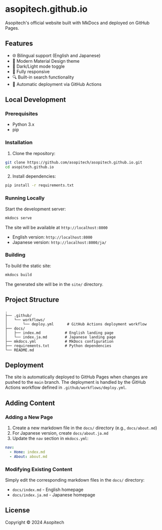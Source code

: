 # asopitech.github.io

Asopitech's official website built with MkDocs and deployed on GitHub Pages.

## Features

- 🌐 Bilingual support (English and Japanese)
- 🎨 Modern Material Design theme
- 🌙 Dark/Light mode toggle
- 📱 Fully responsive
- 🔍 Built-in search functionality
- 🚀 Automatic deployment via GitHub Actions

## Local Development

### Prerequisites

- Python 3.x
- pip

### Installation

1. Clone the repository:
```bash
git clone https://github.com/asopitech/asopitech.github.io.git
cd asopitech.github.io
```

2. Install dependencies:
```bash
pip install -r requirements.txt
```

### Running Locally

Start the development server:
```bash
mkdocs serve
```

The site will be available at `http://localhost:8000`

- English version: `http://localhost:8000`
- Japanese version: `http://localhost:8000/ja/`

### Building

To build the static site:
```bash
mkdocs build
```

The generated site will be in the `site/` directory.

## Project Structure

```
.
├── .github/
│   └── workflows/
│       └── deploy.yml      # GitHub Actions deployment workflow
├── docs/
│   ├── index.md           # English landing page
│   └── index.ja.md        # Japanese landing page
├── mkdocs.yml             # MkDocs configuration
├── requirements.txt       # Python dependencies
└── README.md
```

## Deployment

The site is automatically deployed to GitHub Pages when changes are pushed to the `main` branch. The deployment is handled by the GitHub Actions workflow defined in `.github/workflows/deploy.yml`.

## Adding Content

### Adding a New Page

1. Create a new markdown file in the `docs/` directory (e.g., `docs/about.md`)
2. For Japanese version, create `docs/about.ja.md`
3. Update the `nav` section in `mkdocs.yml`:

```yaml
nav:
  - Home: index.md
  - About: about.md
```

### Modifying Existing Content

Simply edit the corresponding markdown files in the `docs/` directory:
- `docs/index.md` - English homepage
- `docs/index.ja.md` - Japanese homepage

## License

Copyright © 2024 Asopitech
